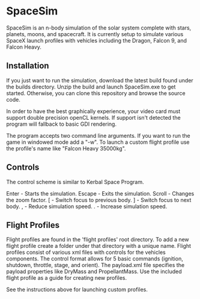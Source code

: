 # SpaceSim

SpaceSim is an n-body simulation of the solar system complete with stars, planets, moons, and spacecraft. It is currently setup to simulate various SpaceX launch profiles with vehicles including the Dragon, Falcon 9, and Falcon Heavy.

## Installation

If you just want to run the simulation, download the latest build found under the builds directory. Unzip the build and launch SpaceSim.exe to get started. Otherwise, you can clone this repository and browse the source code.

In order to have the best graphically experience, your video card must support double precision openCL kernels. If support isn't detected the program will fallback to basic GDI rendering.

The program accepts two command line arguments. If you want to run the game in windowed mode add a "-w". To launch a custom flight profile use the profile's name like "Falcon Heavy 35000kg".

## Controls

The control scheme is similar to Kerbal Space Program.

Enter - Starts the simulation.
Escape - Exits the simulation.
Scroll - Changes the zoom factor.
[ - Switch focus to previous body.
] - Switch focus to next body.
, - Reduce simulation speed.
. - Increase simulation speed.

## Flight Profiles

Flight profiles are found in the 'flight profiles' root directory. To add a new flight profile create a folder under that directory with a unique name. Flight profiles consist of various xml files with controls for the vehicles components. The control format allows for 5 basic commands (ignition, shutdown, throttle, stage, and orient). The payload.xml file specifies the payload properties like DryMass and PropellantMass. Use the included flight profile as a guide for creating new profiles.

See the instructions above for launching custom profiles.